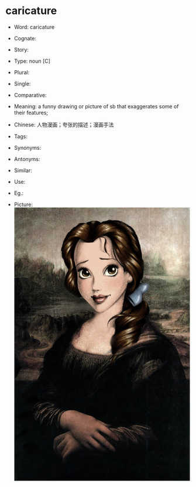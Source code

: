 # caricature

- Word: caricature
- Cognate: 
- Story: 

- Type: noun [C]
- Plural: 
- Single: 
- Comparative: 
- Meaning: a funny drawing or picture of sb that exaggerates some of their features; 
- Chinese: 人物漫画；夸张的描述；漫画手法
- Tags: 
- Synonyms: 
- Antonyms: 
- Similar: 
- Use: 
- Eg.: 
- Picture: ![](images/caricature.jpg)

